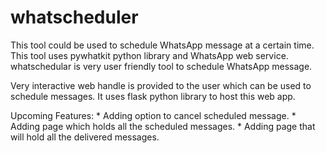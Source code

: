 # whatscheduler

This tool could be used to schedule WhatsApp message at a certain time.
This tool uses pywhatkit python library and WhatsApp web service. whatschedular is very user friendly tool to schedule WhatsApp message.

Very interactive web handle is provided to the user which can be used to schedule messages.
It uses flask python library to host this web app.


Upcoming Features:
      * Adding option to cancel scheduled message.
      * Adding page which holds all the scheduled messages.
      * Adding page that will hold all the delivered messages.

